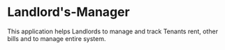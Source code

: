 # Landlord's-Manager

This application helps Landlords to manage and track Tenants rent, other bills and to manage entire system.